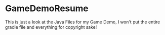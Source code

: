 # GameDemoResume
This is just a look at the Java Files for my Game Demo, I won't put the entire gradle file and everything for copyright sake!
